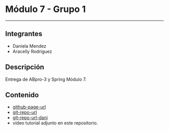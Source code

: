 # Módulo 7 - Grupo 1

---

## Integrantes

- Daniela Mendez
- Aracelly Rodriguez

## Descripción

Entrega de ABpro-3 y Spring Módulo 7.

## Contenido

- [github-page-url]
- [git-repo-url]
- [git-repo-url-dani]
- vídeo tutorial adjunto en este repositorio.

[github-page-url]: https://arabootcamp.github.io/modulo07/
[git-repo-url]: https://github.com/arabootcamp/modulo07
[git-repo-url-dani]: https://github.com/danielamendezgandara/modulo07
